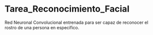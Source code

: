 # Tarea_Reconocimiento_Facial
Red Neuronal Convolucional entrenada para ser capaz de reconocer el rostro de una persona en específico.


